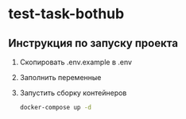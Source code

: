 # test-task-bothub

## Инструкция по запуску проекта
1. Скопировать .env.example в .env
2. Заполнить переменные
3. Запустить сборку контейнеров

   ```bash
   docker-compose up -d
   ```
